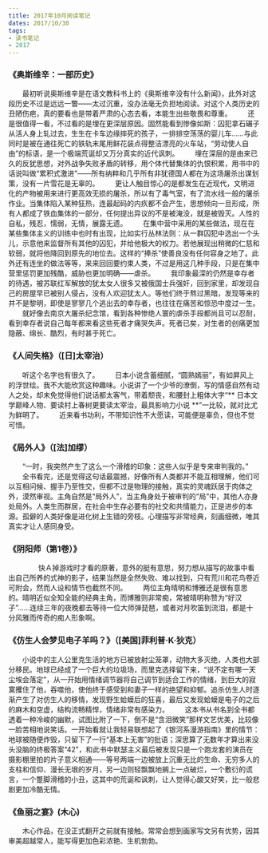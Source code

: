 ```yaml
---
title: 2017年10月阅读笔记
dates: 2017/10/30
tags:
- 读书笔记
- 2017
---
```


###  《奥斯维辛：一部历史》

　　最初听说奥斯维辛是在语文教科书上的《奥斯维辛没有什么新闻》，此外对这段历史不过是远远一瞥——太过沉重，没办法毫无负担地阅读。对这个人类历史的丑陋伤疤，真的要看也是带着严肃的心态去看，本能生出些敬畏和尊重。
　　还是很值得一看，不过看的是埋在更深层原因。固然能看到惨像如斯：囚犯拿石碾子从活人身上轧过去，生生在卡车边缘摔死的孩子，一排排空荡荡的婴儿车……与此同时是被在通往死亡的铁轨末尾用鲜花装点得整洁漂亮的火车站，“劳动使人自由”的标语，是一个极端荒诞却又万分真实的近代讽刺。
　　埋在深层的是由来已久的反犹思想，对外战争失败矛盾的转移，用个体代替集体的仇恨积累，用书中的话说叫做“累积式激进”——所有纳粹和几乎所有非犹德国人都在为这场屠杀出谋划策，没有一片雪花是无辜的。
　　更让人触目惊心的是都发生在近现代，文明进化的产物被用来进行更高效无损的屠杀，所以有了毒气室，有了流水线一般的屠杀作业。当集体陷入某种狂热，连最起码的内疚都不会产生，思想倾向一旦形成，所有人都成了铁血集体的一部分，任何提出异议的不是被淹没，就是被毁灭。人性的自私，残忍，懦弱，无情，展露无遗。
　　在集中营中采用的某些做法，现在在某些集体主义的训练中也时有出现，比如实行丛林法则：从一群囚犯中选出一个头儿，示意他来监督所有其他的囚犯，并给他极大的权力。若他展现出稍微的仁慈和软弱，就将他降回到原先的地位去。这样的“捧杀”使善良没有任何容身之地了。此外还有连坐的做法等等，来来回回要约束人类，不过是用这几种手段，只是在集中营里惩罚更加残酷，威胁也更加明确——虐杀。
　　我印象最深的仍然是幸存者的待遇，被苏联红军解放的犹太女人很多又被俄国士兵强奸，回到家里，却发现自己的房屋早已被别人侵占，没有人欢迎犹太人。等他们终于熬过黑暗，发现等来的并不是黎明，即使是寥寥几个逃出去的幸存者，也往往在痛苦和惊恐中度过一生。
　　就好像去南京大屠杀纪念馆，看到各种惨绝人寰的虐杀手段都尚且可以忍耐，看到幸存者说自己每年都来看这些死者才痛哭失声。死者已矣，对生者的创痛更加隐蔽、绵长、酷烈，有时甚于死亡。

###  《人间失格》（[日]太宰治）

　　听这个名字也有很久了。
　　日本小说含蓄细腻，“圆熟嫣丽”，有如屏风上的浮世绘。我不大能欣赏这种趣味。小说讲了一个少爷的潦倒，写的情感自然有动人之处，却未免觉得他们说话都太客气，带着颓丧，和腰封上粗体大字“** 日本文学巅峰人物、要读村上春树更要读太宰治，最具影响力小说 **”一比较，就对比尤为鲜明了。
　　近来看书功利，不带知识性不大愿读，可能便是辜负，但也不觉可惜。

### 《局外人》（[法]加缪）

　　“一时，我突然产生了这么一个滑稽的印象：这些人似乎是专来审判我的。”
　　全书看完，还是觉得这句话最震撼，好像所有人类都并不能互相理解，他们可以互相问候、握手乃至性交，但都不过是物理的接触，真实的灵魂跃居于肉体之外，漠然审视。主角自然是“局外人”，当主角身处于被审判的“局”中，其他人亦身处局外。人类生而群居，在社会中生存必要有的社交和共情能力，正是进步的本源。孤僻的人类好像是进化树上生错的旁枝。心理描写非常经典，刻画细微，唯其真实才让人感同身受。

###  《阴阳师（第1卷）》
　　
　　快Ａ掉游戏时才看的原著，意外的挺有意思，努力想从描写的故事中看出自己所养的式神的影子，结果当然是全然失败、难以找到，只有荒川和花鸟卷近可附会，然而人设和情节也截然不同。
　　两位主角晴明和博雅还是很有意思的。晴明近似全知全能的经典主角，而博雅则非常痴，常被晴明称赞为“好汉子”……连续三年的夜晚都去等待一位大师弹琵琶，或者对月吹笛到流泪，都是十分风雅而传奇的痴人形象啊。

### 《仿生人会梦见电子羊吗？》（[美国]菲利普·K·狄克）

　　小说中的主人公里克生活的地方已被放射尘笼罩，动物大多灭绝，人类也大部分移民。地球已经成了一个巨大的垃圾场，而里克选择留下来，“说不定有哪一天尘埃会落定”，从一开始用情绪调节器将自己调节到适合工作的情绪，到巨大的寂寞攫住了他，吞噬他，使他终于感受到和妻子一样的绝望和抑郁。追杀仿生人时逐渐产生了对仿生人的移情，发现野生蛤蟆后的狂喜，最后又发现蛤蟆是电子的之后的麻木和空虚，结构流畅精悍，情绪非常有感染力。
　　这本书从书名到全书都透着一种冷峻的幽默，试图比附了一下，倒不是“含泪微笑”那样文艺优美，比较像一脸苦相地说笑话。一开始看就让我轻易联想起了《银河系漫游指南》里的情节：地球被随便炸毁，只留下了一行“基本上无害”的批语；深思算了无数年才算出来没头没脑的终极答案“42”，和此书中默瑟主义最后被发现只是一个跑龙套的演员在摄影棚里拍的片子意义相通——等号两端一边被放上沉重无比的生命、无穷多人的支柱和信仰、漫长无垠的岁月，另一边则轻飘飘地搁上一点破烂，一个敷衍的谎言，一个蹩脚滑稽的小丑，这其中的荒诞和讽刺，让人觉得心酸又好笑，比一般悲剧更加冷酷无情。


### 《鱼丽之宴》(木心)    


　　木心作品，在没正式翻开之前就有接触。常常会想到画家写文另有优势，因其审美超越常人，能写得更加色彩浓艳、生机勃勃。   

　　
